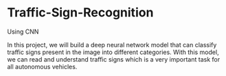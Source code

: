 # Traffic-Sign-Recognition
Using CNN


In this project, we will build a deep neural network model that can classify traffic signs present in the image into different categories. With this model, we can read and understand traffic signs which is a very important task for all autonomous vehicles.
